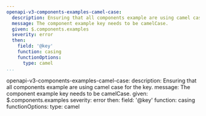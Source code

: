 ```yaml
---
openapi-v3-components-examples-camel-case:
  description: Ensuring that all components example are using camel case for the key.
  message: The component example key needs to be camelCase.
  given: $.components.examples
  severity: error
  then:
    field: '@key'
    function: casing
    functionOptions:
      type: camel
...
```

openapi-v3-components-examples-camel-case:
  description: Ensuring that all components example are using camel case for the key.
  message: The component example key needs to be camelCase.
  given: $.components.examples
  severity: error
  then:
    field: '@key'
    function: casing
    functionOptions:
      type: camel

